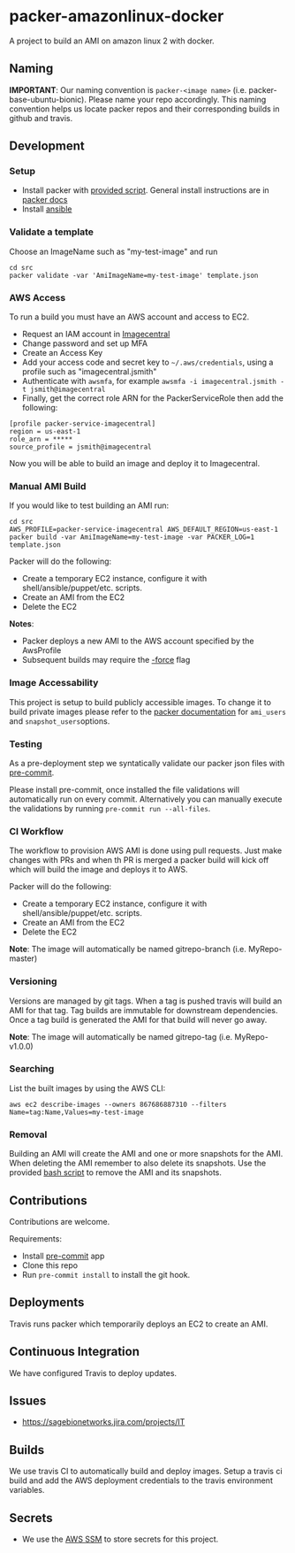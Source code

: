 # packer-amazonlinux-docker
A project to build an AMI on amazon linux 2 with docker.

## Naming
**IMPORTANT**: Our naming convention is `packer-<image name>` (i.e. packer-base-ubuntu-bionic).
Please name your repo accordingly.  This naming convention helps us locate packer repos and
their corresponding builds in github and travis.

## Development

### Setup
* Install packer with [provided script](install_packer.sh). General install instructions are
in [packer docs](https://www.packer.io/intro/getting-started/install.html)
* Install [ansible](https://docs.ansible.com/ansible/latest/installation_guide/intro_installation.html)

### Validate a template
Choose an ImageName such as "my-test-image" and run
```
cd src
packer validate -var 'AmiImageName=my-test-image' template.json
```

### AWS Access
To run a build you must have an AWS account and access to EC2.

* Request an IAM account in [Imagecentral](https://github.com/Sage-Bionetworks/imagecentral-infra)
* Change password and set up MFA
* Create an Access Key
* Add your access code and secret key to `~/.aws/credentials`, using a profile such as "imagecentral.jsmith"
* Authenticate with `awsmfa`, for example `awsmfa -i imagecentral.jsmith -t jsmith@imagecentral`
* Finally, get the correct role ARN for the PackerServiceRole then add the following:
```
[profile packer-service-imagecentral]
region = us-east-1
role_arn = *****
source_profile = jsmith@imagecentral
```

Now you will be able to build an image and deploy it to Imagecentral.

### Manual AMI Build
If you would like to test building an AMI run:
```
cd src
AWS_PROFILE=packer-service-imagecentral AWS_DEFAULT_REGION=us-east-1 packer build -var AmiImageName=my-test-image -var PACKER_LOG=1 template.json
```

Packer will do the following:
* Create a temporary EC2 instance, configure it with shell/ansible/puppet/etc. scripts.
* Create an AMI from the EC2
* Delete the EC2

__Notes__:
 * Packer deploys a new AMI to the AWS account specified by the AwsProfile
 * Subsequent builds may require the [-force](https://packer.io/docs/commands/build.html#force) flag

### Image Accessability
This project is setup to build publicly accessible images.  To change it to
build private images please refer to the [packer documentation](https://packer.io/docs/builders/amazon-ebs.html)
for `ami_users` and `snapshot_users`options.

### Testing
As a pre-deployment step we syntatically validate our packer json
files with [pre-commit](https://pre-commit.com).

Please install pre-commit, once installed the file validations will
automatically run on every commit.  Alternatively you can manually
execute the validations by running `pre-commit run --all-files`.

### CI Workflow
The workflow to provision AWS AMI is done using pull requests.
Just make changes with PRs and when th PR is merged a packer build
will kick off which will build the image and deploys it to AWS.

Packer will do the following:
* Create a temporary EC2 instance, configure it with shell/ansible/puppet/etc. scripts.
* Create an AMI from the EC2
* Delete the EC2

__Note__: The image will automatically be named gitrepo-branch (i.e. MyRepo-master)

### Versioning
Versions are managed by git tags. When a tag is pushed travis will build
an AMI for that tag. Tag builds are immutable for downstream dependencies.
Once a tag build is generated the AMI for that build will never go away.

__Note__: The image will automatically be named gitrepo-tag (i.e. MyRepo-v1.0.0)

### Searching
List the built images by using the AWS CLI:
```
aws ec2 describe-images --owners 867686887310 --filters Name=tag:Name,Values=my-test-image
```

### Removal
Building an AMI will create the AMI and one or more snapshots for the AMI.  When deleting
the AMI remember to also delete its snapshots. Use the provided [bash script](deregister_ami.sh)
to remove the AMI and its snapshots.

## Contributions
Contributions are welcome.

Requirements:
* Install [pre-commit](https://pre-commit.com/#install) app
* Clone this repo
* Run `pre-commit install` to install the git hook.

## Deployments
Travis runs packer which temporarily deploys an EC2 to create an AMI.

## Continuous Integration
We have configured Travis to deploy updates.

## Issues
* https://sagebionetworks.jira.com/projects/IT

## Builds
We use travis CI to automatically build and deploy images. Setup a travis ci build
and add the AWS deployment credentials to the travis environment variables.

## Secrets
* We use the [AWS SSM](https://docs.aws.amazon.com/systems-manager/latest/userguide/systems-manager-paramstore.html)
to store secrets for this project.
